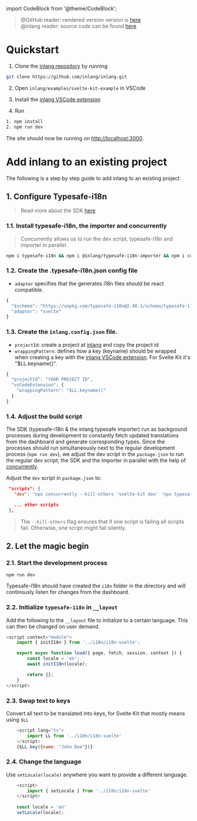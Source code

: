 import CodeBlock from '@theme/CodeBlock';

> @GitHub reader: rendered version version is [here](https://docs.inlang.dev/getting-started/svelte-kit)  
> @inlang reader: source code can be found [here](https://github.com/inlang/inlang/tree/main/examples/svelte-kit)

# Quickstart

1. Clone the [inlang repository](https://github.com/inlang/inlang) by running

```bash
git clone https://github.com/inlang/inlang.git
```

2. Open `inlang/examples/svelte-kit-example` in VSCode

3. Install the [inlang VSCode extension](https://marketplace.visualstudio.com/items?itemName=inlang.vscode-extension)

4. Run

```bash
1. npm install
2. npm run dev
```

The site should now be running on [http://localhost:3000](http://localhost:3000).

# Add inlang to an existing project

The following is a step by step guide to add inlang to an existing project.

## 1. Configure Typesafe-i18n

> Read more about the SDK [here](/overview/sdk)

### 1.1. Install typesafe-i18n, the importer and concurrently

> Concurrently allows us to run the dev script, typesafe-i18n and importer in parallel.

```bash
npm i typesafe-i18n && npm i @inlang/typesafe-i18n-importer && npm i concurrently --save-dev
```

### 1.2. Create the .typesafe-i18n.json config file

- `adapter` specifies that the generates i18n files should be react compatible.

```js title="typesafe-i18n.json"
{
  "$schema": "https://unpkg.com/typesafe-i18n@2.40.1/schema/typesafe-i18n.json",
  "adapter": "svelte"
}
```

### 1.3. Create the `inlang.config.json` file.

- `projectId`: create a project at [inlang](https://app.inlang.dev) and copy the project id
- `wrappingPattern`: defines how a key (keyname) should be wrapped when creating a key with the [inlang
  VSCode extension](https://marketplace.visualstudio.com/items?itemName=inlang.vscode-extension). For Svelte Kit it's
  "$LL.keyname()".

```js title="inlang.project.json"
{
  "projectId": "YOUR PROJECT ID",
  "vsCodeExtension": {
    "wrappingPattern": "$LL.keyname()"
  }
}
```

### 1.4. Adjust the build script

The SDK (typesafe-i18n & the inlang typesafe importer) run as background processes during development to constantly fetch updated translations from the dashboard and generate corresponding types. Since the processes should run simultaneously next to the regular development process (`npm run dev`), we adjust the dev script in the `package.json` to run the regular dev script, the SDK and the importer in parallel with the help of [concurrently](https://www.npmjs.com/package/concurrently).

Adjust the `dev` script in `package.json` to:

```json
 "scripts": {
   "dev": "npx concurrently --kill-others 'svelte-kit dev' 'npx typesafe-i18n' 'npx @inlang/typesafe-i18n-importer'",

   ... other scripts
 },
```

> The `--kill-others` flag ensures that if one script is failing all scripts fail. Otherwise, one
> script might fail silently.

## 2. Let the magic begin

### 2.1. Start the development process

`npm run dev`

Typesafe-i18n should have created the `i18n` folder in the directory and will continously listen for changes from the dashboard.

### 2.2. Initialize `typesafe-i18n` in `__layout`

Add the following to the `__layout` file to initialize to a certain language. This can then be changed on user demand.

```js title="routes/__layout.svelte"
<script context="module">
	import { initI18n } from '../i18n/i18n-svelte';

	export async function load({ page, fetch, session, context }) {
		const locale = 'en';
		await initI18n(locale);

		return {};
	}
</script>
```

### 2.3. Swap text to keys

Convert all text to be translated into keys, for Svelte Kit that mostly means using `$LL`

```js
    <script lang="ts">
        import LL from '../i18n/i18n-svelte'
    </script>
    {$LL.key({name: "John Doe"})}
```

### 2.4. Change the language

Use `setLocale(locale)` anywhere you want to provide a different language.

```js
    <script>
        import { setLocale } from '../i18n/i18n-svelte'
    </script>
    
    const locale = 'en'
    setLocale(locale);
```